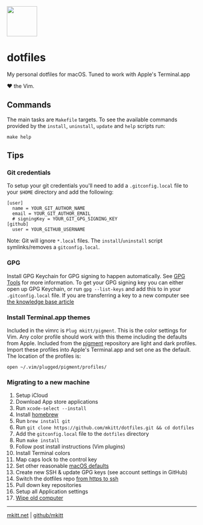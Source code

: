 <img src="https://mkitt.net/apple-touch-icon.png" width="80px" height="80px" />

# dotfiles

My personal dotfiles for macOS. Tuned to work with Apple's Terminal.app

&hearts; the Vim.

## Commands

The main tasks are `Makefile` targets. To see the available commands provided by
the `install`, `uninstall`, `update` and `help` scripts run:

```
make help
```

## Tips

### Git credentials

To setup your git credentials you'll need to add a `.gitconfig.local` file to
your `$HOME` directory and add the following:

```
[user]
  name = YOUR_GIT_AUTHOR_NAME
  email = YOUR_GIT_AUTHOR_EMAIL
  # signingKey = YOUR_GIT_GPG_SIGNING_KEY
[github]
  user = YOUR_GITHUB_USERNAME
```

Note: Git will ignore `*.local` files. The `install`/`uninstall` script
symlinks/removes a `gitconfig.local`.

### GPG

Install GPG Keychain for GPG signing to happen automatically. See [GPG
Tools][gpg_tools] for more information. To get your GPG signing key you can
either open up GPG Keychain, or run `gpg --list-keys` and add this to in your
`.gitconfig.local` file. If you are transferring a key to a new computer
see [the knowledge base article][gpg_transfer]

### Install Terminal.app themes

Included in the vimrc is `Plug mkitt/pigment`. This is the color settings for
Vim. Any color profile should work with this theme including the defaults from
Apple. Included from the [pigment][pigment] repository are light and dark
profiles. Import these profiles into Apple's Terminal.app and set one as the
default. The location of the profiles is:

```
open ~/.vim/plugged/pigment/profiles/
```

### Migrating to a new machine

1. Setup iCloud
1. Download App store applications
1. Run `xcode-select --install`
1. Install [homebrew][homebrew]
1. Run `brew install git`
1. Run `git clone https://github.com/mkitt/dotfiles.git && cd dotfiles`
1. Add the `gitconfig.local` file to the `dotfiles` directory
1. Run `make install`
1. Follow post install instructions (Vim plugins)
1. Install Terminal colors
1. Map caps lock to the control key
1. Set other reasonable [macOS defaults][macos_defaults]
1. Create new SSH & update GPG keys (see account settings in GitHub)
1. Switch the dotfiles repo [from https to ssh][git-remotes]
1. Pull down key repositories
1. Setup all Application settings
1. [Wipe old computer][wipe]

---

[mkitt.net][mkitt.net] | [github/mkitt][github]

<!-- Markdown links -->

[git-remotes]: https://help.github.com/en/github/using-git/changing-a-remotes-url#switching-remote-urls-from-https-to-ssh
[github]: https://github.com/mkitt 'github.com/mkitt'
[gpg_tools]: https://gpgtools.org/ 'gpg tools'
[gpg_transfer]: https://gpgtools.tenderapp.com/kb/gpg-keychain-faq/backup-or-transfer-your-keys 'transfer gpg'
[homebrew]: https://brew.sh "homebrew's home"
[macos_defaults]: http://mths.be/macos 'macos defaults'
[mkitt.net]: https://mkitt.net '🏔'
[pigment]: https://github.com/mkitt/pigment 'vim and zsh colors'
[wipe]: https://support.apple.com/en-us/HT201065 'wipe'
